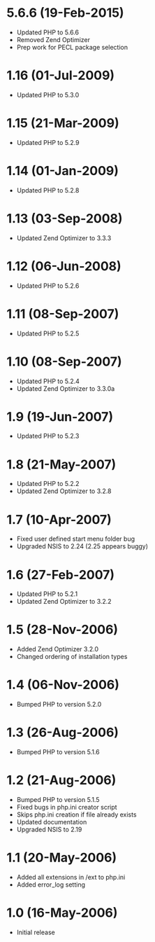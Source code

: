 # 5.6.6 (19-Feb-2015)

  * Updated PHP to 5.6.6
  * Removed Zend Optimizer
  * Prep work for PECL package selection

# 1.16 (01-Jul-2009)

  * Updated PHP to 5.3.0

# 1.15 (21-Mar-2009)

  * Updated PHP to 5.2.9

# 1.14 (01-Jan-2009)

  * Updated PHP to 5.2.8

# 1.13 (03-Sep-2008)

  * Updated Zend Optimizer to 3.3.3

# 1.12 (06-Jun-2008)

  * Updated PHP to 5.2.6

# 1.11 (08-Sep-2007)

  * Updated PHP to 5.2.5

# 1.10 (08-Sep-2007)

  * Updated PHP to 5.2.4
  * Updated Zend Optimizer to 3.3.0a

# 1.9 (19-Jun-2007)

  * Updated PHP to 5.2.3

# 1.8 (21-May-2007)

  * Updated PHP to 5.2.2
  * Updated Zend Optimizer to 3.2.8

# 1.7 (10-Apr-2007)

  * Fixed user defined start menu folder bug
  * Upgraded NSIS to 2.24 (2.25 appears buggy)

# 1.6 (27-Feb-2007)

  * Updated PHP to 5.2.1
  * Updated Zend Optimizer to 3.2.2

# 1.5 (28-Nov-2006)

  * Added Zend Optimizer 3.2.0
  * Changed ordering of installation types

# 1.4 (06-Nov-2006)

  * Bumped PHP to version 5.2.0

# 1.3 (26-Aug-2006)

  * Bumped PHP to version 5.1.6

# 1.2 (21-Aug-2006)

  * Bumped PHP to version 5.1.5
  * Fixed bugs in php.ini creator script
  * Skips php.ini creation if file already exists
  * Updated documentation
  * Upgraded NSIS to 2.19

# 1.1 (20-May-2006)

  * Added all extensions in /ext to php.ini
  * Added error_log setting

# 1.0 (16-May-2006)

  * Initial release
